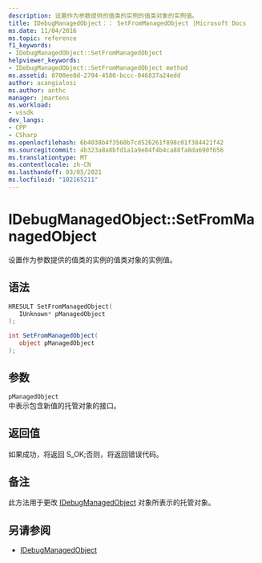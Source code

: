 ```yaml
---
description: 设置作为参数提供的值类的实例的值类对象的实例值。
title: IDebugManagedObject：： SetFromManagedObject |Microsoft Docs
ms.date: 11/04/2016
ms.topic: reference
f1_keywords:
- IDebugManagedObject::SetFromManagedObject
helpviewer_keywords:
- IDebugManagedObject::SetFromManagedObject method
ms.assetid: 8700ee8d-2704-4580-bccc-046837a24edd
author: acangialosi
ms.author: anthc
manager: jmartens
ms.workload:
- vssdk
dev_langs:
- CPP
- CSharp
ms.openlocfilehash: 6b4038b4f3560b7cd526261f898c01f384421f42
ms.sourcegitcommit: 4b323a8a8bfd1a1a9e84f4b4ca88fa8da690f656
ms.translationtype: MT
ms.contentlocale: zh-CN
ms.lasthandoff: 03/05/2021
ms.locfileid: "102165211"
---
```

# <a name="idebugmanagedobjectsetfrommanagedobject"></a>IDebugManagedObject::SetFromManagedObject
设置作为参数提供的值类的实例的值类对象的实例值。

## <a name="syntax"></a>语法

```cpp
HRESULT SetFromManagedObject( 
   IUnknown* pManagedObject
);
```

```csharp
int SetFromManagedObject(
   object pManagedObject
);
```

## <a name="parameters"></a>参数
`pManagedObject`\
中表示包含新值的托管对象的接口。

## <a name="return-value"></a>返回值
 如果成功，将返回 S_OK;否则，将返回错误代码。

## <a name="remarks"></a>备注
 此方法用于更改 [IDebugManagedObject](../../../extensibility/debugger/reference/idebugmanagedobject.md) 对象所表示的托管对象。

## <a name="see-also"></a>另请参阅
- [IDebugManagedObject](../../../extensibility/debugger/reference/idebugmanagedobject.md)
